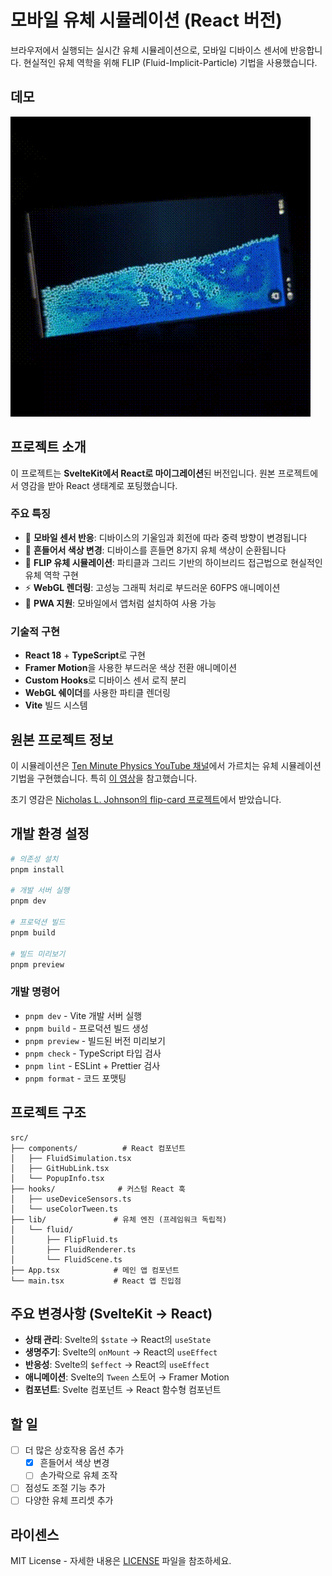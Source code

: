# 모바일 유체 시뮬레이션 (React 버전)

브라우저에서 실행되는 실시간 유체 시뮬레이션으로, 모바일 디바이스 센서에 반응합니다. 현실적인 유체 역학을 위해 FLIP (Fluid-Implicit-Particle) 기법을 사용했습니다.

## 데모

![Fluid Simulation Demo](mobile-fluid-sim.gif)

## 프로젝트 소개

이 프로젝트는 **SvelteKit에서 React로 마이그레이션**된 버전입니다. 원본 프로젝트에서 영감을 받아 React 생태계로 포팅했습니다.

### 주요 특징

- 📱 **모바일 센서 반응**: 디바이스의 기울임과 회전에 따라 중력 방향이 변경됩니다
- 🎨 **흔들어서 색상 변경**: 디바이스를 흔들면 8가지 유체 색상이 순환됩니다
- 🌊 **FLIP 유체 시뮬레이션**: 파티클과 그리드 기반의 하이브리드 접근법으로 현실적인 유체 역학 구현
- ⚡ **WebGL 렌더링**: 고성능 그래픽 처리로 부드러운 60FPS 애니메이션
- 📲 **PWA 지원**: 모바일에서 앱처럼 설치하여 사용 가능

### 기술적 구현

- **React 18** + **TypeScript**로 구현
- **Framer Motion**을 사용한 부드러운 색상 전환 애니메이션
- **Custom Hooks**로 디바이스 센서 로직 분리
- **WebGL 쉐이더**를 사용한 파티클 렌더링
- **Vite** 빌드 시스템

## 원본 프로젝트 정보

이 시뮬레이션은 [Ten Minute Physics YouTube 채널](https://www.youtube.com/channel/UCTG_vrRdKYfrpqCv_WV4eyA)에서 가르치는 유체 시뮬레이션 기법을 구현했습니다. 특히 [이 영상](https://youtu.be/XmzBREkK8kY)을 참고했습니다.

초기 영감은 [Nicholas L. Johnson의 flip-card 프로젝트](https://github.com/Nicholas-L-Johnson/flip-card/)에서 받았습니다.

## 개발 환경 설정

```bash
# 의존성 설치
pnpm install

# 개발 서버 실행
pnpm dev

# 프로덕션 빌드
pnpm build

# 빌드 미리보기
pnpm preview
```

### 개발 명령어

- `pnpm dev` - Vite 개발 서버 실행
- `pnpm build` - 프로덕션 빌드 생성
- `pnpm preview` - 빌드된 버전 미리보기
- `pnpm check` - TypeScript 타입 검사
- `pnpm lint` - ESLint + Prettier 검사
- `pnpm format` - 코드 포맷팅

## 프로젝트 구조

```
src/
├── components/          # React 컴포넌트
│   ├── FluidSimulation.tsx
│   ├── GitHubLink.tsx
│   └── PopupInfo.tsx
├── hooks/              # 커스텀 React 훅
│   ├── useDeviceSensors.ts
│   └── useColorTween.ts
├── lib/               # 유체 엔진 (프레임워크 독립적)
│   └── fluid/
│       ├── FlipFluid.ts
│       ├── FluidRenderer.ts
│       └── FluidScene.ts
├── App.tsx            # 메인 앱 컴포넌트
└── main.tsx           # React 앱 진입점
```

## 주요 변경사항 (SvelteKit → React)

- **상태 관리**: Svelte의 `$state` → React의 `useState`
- **생명주기**: Svelte의 `onMount` → React의 `useEffect`
- **반응성**: Svelte의 `$effect` → React의 `useEffect`
- **애니메이션**: Svelte의 `Tween` 스토어 → Framer Motion
- **컴포넌트**: Svelte 컴포넌트 → React 함수형 컴포넌트

## 할 일

- [ ] 더 많은 상호작용 옵션 추가
  - [x] 흔들어서 색상 변경
  - [ ] 손가락으로 유체 조작
- [ ] 점성도 조절 기능 추가
- [ ] 다양한 유체 프리셋 추가

## 라이센스

MIT License - 자세한 내용은 [LICENSE](LICENSE) 파일을 참조하세요.